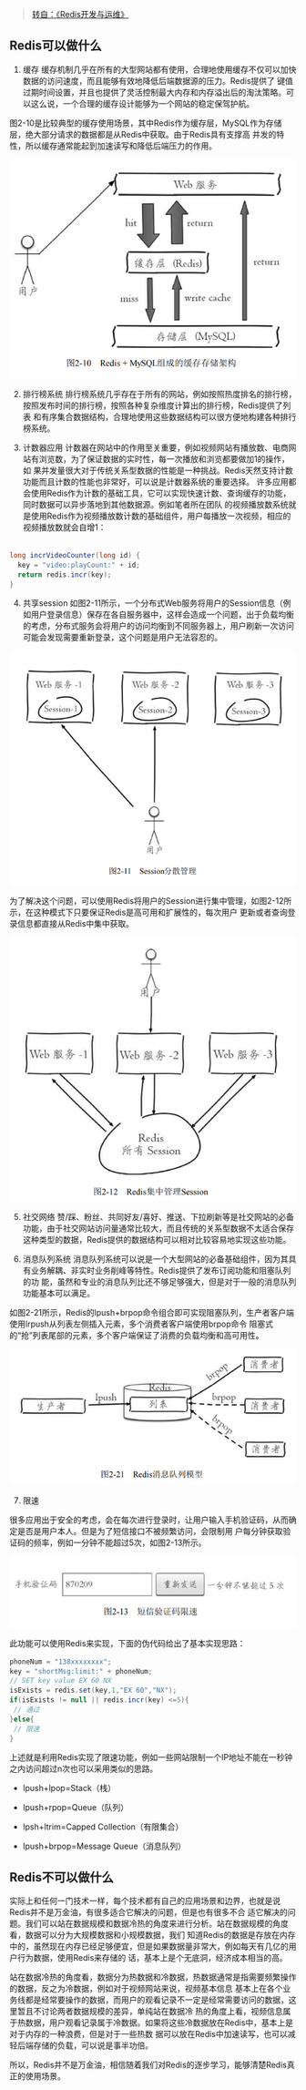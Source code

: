 
> [转自：《Redis开发与运维》]()

## Redis可以做什么

1. 缓存
缓存机制几乎在所有的大型网站都有使用，合理地使用缓存不仅可以加快数据的访问速度，而且能够有效地降低后端数据源的压力。Redis提供了
键值过期时间设置，并且也提供了灵活控制最大内存和内存溢出后的淘汰策略。可以这么说，一个合理的缓存设计能够为一个网站的稳定保驾护航。

图2-10是比较典型的缓存使用场景，其中Redis作为缓存层，MySQL作为存储层，绝大部分请求的数据都是从Redis中获取。由于Redis具有支撑高
并发的特性，所以缓存通常能起到加速读写和降低后端压力的作用。

![](image/201955165931.png)

2. 排行榜系统
排行榜系统几乎存在于所有的网站，例如按照热度排名的排行榜，按照发布时间的排行榜，按照各种复杂维度计算出的排行榜，Redis提供了列表
和有序集合数据结构，合理地使用这些数据结构可以很方便地构建各种排行榜系统。

3. 计数器应用
计数器在网站中的作用至关重要，例如视频网站有播放数、电商网站有浏览数，为了保证数据的实时性，每一次播放和浏览都要做加1的操作，如
果并发量很大对于传统关系型数据的性能是一种挑战。Redis天然支持计数功能而且计数的性能也非常好，可以说是计数器系统的重要选择。
许多应用都会使用Redis作为计数的基础工具，它可以实现快速计数、查询缓存的功能，同时数据可以异步落地到其他数据源。例如笔者所在团队
的视频播放数系统就是使用Redis作为视频播放数计数的基础组件，用户每播放一次视频，相应的视频播放数就会自增1：

```java

long incrVideoCounter(long id) {
  key = "video:playCount:" + id;
  return redis.incr(key);
}

```

4. 共享session
如图2-11所示，一个分布式Web服务将用户的Session信息（例如用户登录信息）保存在各自服务器中，这样会造成一个问题，出于负载均衡的考虑，分布式服务会将用户的访问均衡到不同服务器上，用户刷新一次访问可能会发现需要重新登录，这个问题是用户无法容忍的。

![](image/20195517736.png)

为了解决这个问题，可以使用Redis将用户的Session进行集中管理，如图2-12所示，在这种模式下只要保证Redis是高可用和扩展性的，每次用户
更新或者查询登录信息都直接从Redis中集中获取。

![](image/20195517812.png)

5. 社交网络
赞/踩、粉丝、共同好友/喜好、推送、下拉刷新等是社交网站的必备功能，由于社交网站访问量通常比较大，而且传统的关系型数据不太适合保存
这种类型的数据，Redis提供的数据结构可以相对比较容易地实现这些功能。

6. 消息队列系统
消息队列系统可以说是一个大型网站的必备基础组件，因为其具有业务解耦、非实时业务削峰等特性。Redis提供了发布订阅功能和阻塞队列的功
能，虽然和专业的消息队列比还不够足够强大，但是对于一般的消息队列功能基本可以满足。

如图2-21所示，Redis的lpush+brpop命令组合即可实现阻塞队列，生产者客户端使用lrpush从列表左侧插入元素，多个消费者客户端使用brpop命令
阻塞式的“抢”列表尾部的元素，多个客户端保证了消费的负载均衡和高可用性。

![](image/201955171235.png)

7. 限速

很多应用出于安全的考虑，会在每次进行登录时，让用户输入手机验证码，从而确定是否是用户本人。但是为了短信接口不被频繁访问，会限制用
户每分钟获取验证码的频率，例如一分钟不能超过5次，如图2-13所示。

![](image/20195517923.png)

此功能可以使用Redis来实现，下面的伪代码给出了基本实现思路：

```java
phoneNum = "138xxxxxxxx";
key = "shortMsg:limit:" + phoneNum;
// SET key value EX 60 NX
isExists = redis.set(key,1,"EX 60","NX");
if(isExists != null || redis.incr(key) <=5){
 // 通过
}else{
 // 限速
}
```
上述就是利用Redis实现了限速功能，例如一些网站限制一个IP地址不能在一秒钟之内访问超过n次也可以采用类似的思路。

+ lpush+lpop=Stack（栈）

+ lpush+rpop=Queue（队列）

+ lpsh+ltrim=Capped Collection（有限集合）

+ lpush+brpop=Message Queue（消息队列）


## Redis不可以做什么

实际上和任何一门技术一样，每个技术都有自己的应用场景和边界，也就是说Redis并不是万金油，有很多适合它解决的问题，但是也有很多不合
适它解决的问题。我们可以站在数据规模和数据冷热的角度来进行分析。站在数据规模的角度看，数据可以分为大规模数据和小规模数据，我们
知道Redis的数据是存放在内存中的，虽然现在内存已经足够便宜，但是如果数据量非常大，例如每天有几亿的用户行为数据，使用Redis来存储的
话，基本上是个无底洞，经济成本相当的高。

站在数据冷热的角度看，数据分为热数据和冷数据，热数据通常是指需要频繁操作的数据，反之为冷数据，例如对于视频网站来说，视频基本信息
基本上在各个业务线都是经常要操作的数据，而用户的观看记录不一定是经常需要访问的数据，这里暂且不讨论两者数据规模的差异，单纯站在数据冷
热的角度上看，视频信息属于热数据，用户观看记录属于冷数据。如果将这些冷数据放在Redis中，基本上是对于内存的一种浪费，但是对于一些热数
据可以放在Redis中加速读写，也可以减轻后端存储的负载，可以说是事半功倍。

所以，Redis并不是万金油，相信随着我们对Redis的逐步学习，能够清楚Redis真正的使用场景。
